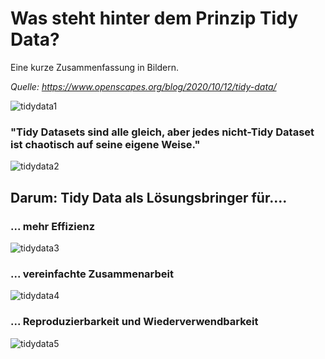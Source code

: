 # Was steht hinter dem Prinzip Tidy Data? 

Eine kurze Zusammenfassung in Bildern. 

*Quelle: https://www.openscapes.org/blog/2020/10/12/tidy-data/*


![tidydata1](https://www.openscapes.org/img/blog/tidydata/tidydata_1.jpg) 

### "Tidy Datasets sind alle gleich, aber jedes nicht-Tidy Dataset ist chaotisch auf seine eigene Weise."

![tidydata2](https://www.openscapes.org/img/blog/tidydata/tidydata_2.jpg) 

## Darum: Tidy Data als Lösungsbringer für....

### ... mehr Effizienz 

![tidydata3](https://www.openscapes.org/img/blog/tidydata/tidydata_3.jpg) 

### ... vereinfachte Zusammenarbeit

![tidydata4](https://www.openscapes.org/img/blog/tidydata/tidydata_4.jpg) 

### ... Reproduzierbarkeit und Wiederverwendbarkeit 

![tidydata5](https://www.openscapes.org/img/blog/tidydata/tidydata_5.jpg) 
